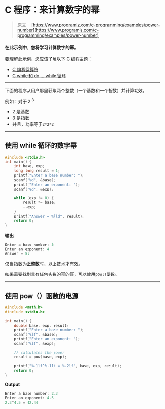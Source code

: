 # C 程序：来计算数字的幂

> 原文： [https://www.programiz.com/c-programming/examples/power-number](https://www.programiz.com/c-programming/examples/power-number)

#### 在此示例中，您将学习计算数字的幂。

要理解此示例，您应该了解以下 [C 编程](/c-programming "C tutorial")主题：

*   [C 编程运算符](/c-programming/c-operators)
*   [C while 和 do ... while 循环](/c-programming/c-do-while-loops)

* * *

下面的程序从用户那里获取两个整数（一个基数和一个指数）并计算功效。

例如：对于 2 <sup>3</sup>

*   2 是基数
*   3 是指数
*   并且，功率等于`2*2*2`

* * *

## 使用 while 循环的数字幂

```c
#include <stdio.h>
int main() {
    int base, exp;
    long long result = 1;
    printf("Enter a base number: ");
    scanf("%d", &base);
    printf("Enter an exponent: ");
    scanf("%d", &exp);

    while (exp != 0) {
        result *= base;
        --exp;
    }
    printf("Answer = %lld", result);
    return 0;
} 
```

**输出**

```c
Enter a base number: 3
Enter an exponent: 4
Answer = 81 
```

仅当指数为**正整数**时，以上技术才有效。

如果需要找到具有任何实数的幂的幂，可以使用`pow()`函数。

* * *

## 使用 pow（）函数的电源

```c
#include <math.h>
#include <stdio.h>

int main() {
    double base, exp, result;
    printf("Enter a base number: ");
    scanf("%lf", &base);
    printf("Enter an exponent: ");
    scanf("%lf", &exp);

    // calculates the power
    result = pow(base, exp);

    printf("%.1lf^%.1lf = %.2lf", base, exp, result);
    return 0;
} 
```

**Output**

```c
Enter a base number: 2.3
Enter an exponent: 4.5
2.3^4.5 = 42.44 
```